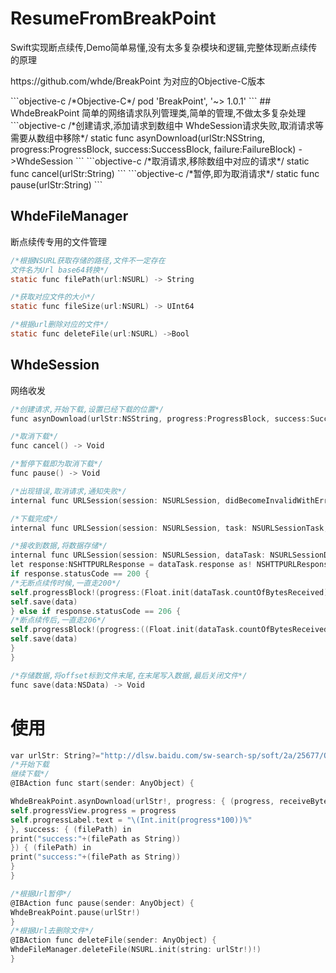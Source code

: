 # ResumeFromBreakPoint
<p>Swift实现断点续传,Demo简单易懂,没有太多复杂模块和逻辑,完整体现断点续传的原理<p>
<p>https://github.com/whde/BreakPoint 为对应的Objective-C版本<p>
```objective-c
/*Objective-C*/
pod 'BreakPoint', '~> 1.0.1'
```
## WhdeBreakPoint
简单的网络请求队列管理类,简单的管理,不做太多复杂处理
```objective-c
/*创建请求,添加请求到数组中
WhdeSession请求失败,取消请求等需要从数组中移除*/
static func asynDownload(urlStr:NSString, progress:ProgressBlock, success:SuccessBlock, failure:FailureBlock) ->WhdeSession
```
```objective-c
/*取消请求,移除数组中对应的请求*/
static func cancel(urlStr:String)
```
```objective-c
/*暂停,即为取消请求*/
static func pause(urlStr:String)
```

## WhdeFileManager
断点续传专用的文件管理
```objective-c
/*根据NSURL获取存储的路径,文件不一定存在
文件名为Url base64转换*/
static func filePath(url:NSURL) -> String
```
```objective-c
/*获取对应文件的大小*/
static func fileSize(url:NSURL) -> UInt64
```
```objective-c
/*根据url删除对应的文件*/
static func deleteFile(url:NSURL) ->Bool
```
## WhdeSession
网络收发
```objective-c
/*创建请求,开始下载,设置已经下载的位置*/
func asynDownload(urlStr:NSString, progress:ProgressBlock, success:SuccessBlock, failure:FailureBlock, callCancel:CallCancel) ->WhdeSession 
```
```objective-c
/*取消下载*/
func cancel() -> Void
```
```objective-c
/*暂停下载即为取消下载*/
func pause() -> Void 
```
```objective-c
/*出现错误,取消请求,通知失败*/
internal func URLSession(session: NSURLSession, didBecomeInvalidWithError error: NSError?)
```
```objective-c
/*下载完成*/
internal func URLSession(session: NSURLSession, task: NSURLSessionTask, didCompleteWithError error: NSError?)
```
```objective-c
/*接收到数据,将数据存储*/
internal func URLSession(session: NSURLSession, dataTask: NSURLSessionDataTask, didReceiveData data: NSData) {
let response:NSHTTPURLResponse = dataTask.response as! NSHTTPURLResponse
if response.statusCode == 200 {
/*无断点续传时候,一直走200*/
self.progressBlock!(progress:(Float.init(dataTask.countOfBytesReceived)/Float.init(dataTask.countOfBytesExpectedToReceive)), receiveByte: dataTask.countOfBytesReceived, allByte: dataTask.countOfBytesExpectedToReceive)
self.save(data)
} else if response.statusCode == 206 {
/*断点续传后,一直走206*/
self.progressBlock!(progress:((Float.init(dataTask.countOfBytesReceived+Int64.init(startFileSize))/Float.init(dataTask.countOfBytesExpectedToReceive+Int64.init(startFileSize)))), receiveByte: dataTask.countOfBytesReceived, allByte: dataTask.countOfBytesExpectedToReceive);
self.save(data)
}
}
```
```objective-c
/*存储数据,将offset标到文件末尾,在末尾写入数据,最后关闭文件*/
func save(data:NSData) -> Void
```
# 使用
```objective-c
var urlStr: String?="http://dlsw.baidu.com/sw-search-sp/soft/2a/25677/QQ_V4.1.1.1456905733.dmg"
/*开始下载
继续下载*/
@IBAction func start(sender: AnyObject) {

WhdeBreakPoint.asynDownload(urlStr!, progress: { (progress, receiveByte, allByte) in
self.progressView.progress = progress
self.progressLabel.text = "\(Int.init(progress*100))%"
}, success: { (filePath) in
print("success:"+(filePath as String))
}) { (filePath) in
print("success:"+(filePath as String))
}
}

/*根据Url暂停*/
@IBAction func pause(sender: AnyObject) {
WhdeBreakPoint.pause(urlStr!)
}
/*根据Url去删除文件*/
@IBAction func deleteFile(sender: AnyObject) {
WhdeFileManager.deleteFile(NSURL.init(string: urlStr!)!)
}
```
